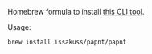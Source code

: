 Homebrew formula to install [this CLI tool](https://github.com/issakuss/papnt).

Usage:

```
brew install issakuss/papnt/papnt
```
